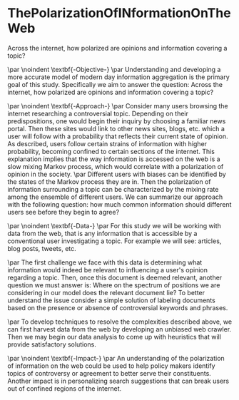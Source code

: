 # ThePolarizationOfINformationOnTheWeb
Across the internet, how polarized are opinions and information covering a topic?

\par \noindent \textbf{-Objective-} 
 \par Understanding and developing a more accurate model of modern day information aggregation is the primary goal of this study. Specifically we aim to answer the question: Across the internet, how polarized are opinions and information covering a topic? 
 
\par \noindent \textbf{-Approach-}
 \par Consider many users browsing the internet researching a controversial topic. Depending on their predispositions, one would begin their inquiry by choosing a familiar news portal. Then these sites would link to other news sites, blogs, etc. which a user will follow with a probability that reflects their current state of opinion. As described, users follow certain strains of information with higher probability, becoming confined to certain sections of the internet. This explanation implies that the way information is accessed on the web is a slow mixing Markov process, which would correlate with a polarization of opinion in the society. 
 \par Different users with biases can be identified by the states of the Markov process they are in. Then the polarization of information surrounding a topic can be characterized by the mixing rate among the ensemble of different users. We can summarize our approach with the following question: how much common information should different users see before they begin to agree? 
 
\par \noindent \textbf{-Data-}
 \par For this study we will be working with data from the web, that is any information that is accessible by a conventional user investigating a topic. For example we will see: articles, blog posts, tweets, etc.
 
 \par The first challenge we face with this data is determining what information would indeed be relevant to influencing a user's opinion regarding a topic. Then, once this document is deemed relevant, another question we must answer is: Where on the spectrum of positions we are considering in our model does the relevant document lie? To better understand the issue consider a simple solution of labeling documents based on the presence or absence of controversial keywords and phrases.
 
 \par To develop techniques to resolve the complexities described above, we can first harvest data from the web by developing an unbiased web crawler. Then we may begin our data analysis to come up with heuristics that will provide satisfactory solutions. 
 
\par \noindent \textbf{-Impact-}
\par An understanding of the polarization of information on the web could be used to help policy makers identify topics of controversy or agreement to better serve their constituents. Another impact is in personalizing search suggestions that can break users out of confined regions of the internet.

